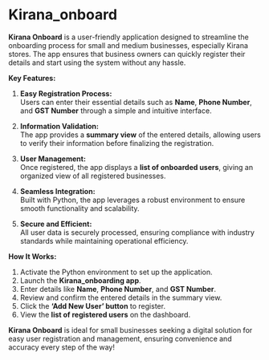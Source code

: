 # Kirana_onboard

**Kirana Onboard** is a user-friendly application designed to streamline the onboarding process for small and medium businesses, especially Kirana stores. The app ensures that business owners can quickly register their details and start using the system without any hassle.  

**Key Features:**
1. **Easy Registration Process:**  
   Users can enter their essential details such as **Name**, **Phone Number**, and **GST Number** through a simple and intuitive interface.

2. **Information Validation:**  
   The app provides a **summary view** of the entered details, allowing users to verify their information before finalizing the registration.

3. **User Management:**  
   Once registered, the app displays a **list of onboarded users**, giving an organized view of all registered businesses.  

4. **Seamless Integration:**  
   Built with Python, the app leverages a robust environment to ensure smooth functionality and scalability.

5. **Secure and Efficient:**  
   All user data is securely processed, ensuring compliance with industry standards while maintaining operational efficiency.

**How It Works:**
1. Activate the Python environment to set up the application.  
2. Launch the **Kirana_onboarding app**.  
3. Enter details like **Name**, **Phone Number**, and **GST Number**.  
4. Review and confirm the entered details in the summary view.  
5. Click the **‘Add New User’ button** to register.  
6. View the **list of registered users** on the dashboard.

**Kirana Onboard** is ideal for small businesses seeking a digital solution for easy user registration and management, ensuring convenience and accuracy every step of the way! 
